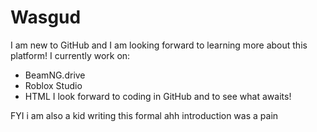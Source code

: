# Wasgud #

I am new to GitHub and I am looking forward to learning more about this platform! I currently work on:
 - BeamNG.drive
 - Roblox Studio
 - HTML
I look forward to coding in GitHub and to see what awaits!

FYI i am also a kid writing this formal ahh introduction was a pain

